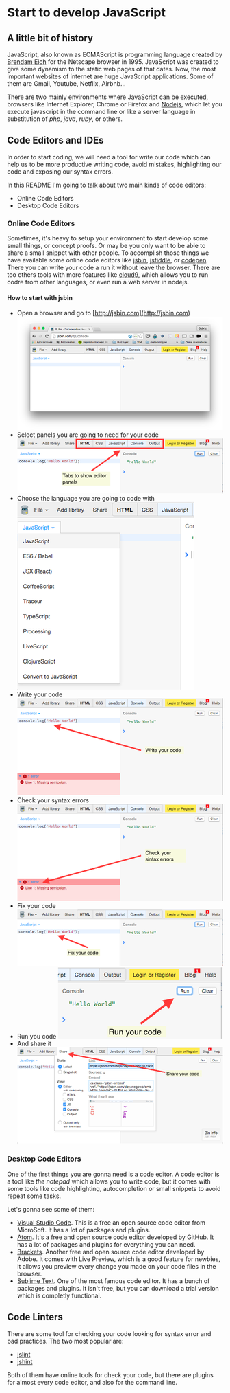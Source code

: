 # Start to develop JavaScript

## A little bit of history

JavaScript, also known as ECMAScript is programming language created by
[Brendam Eich](https://en.wikipedia.org/wiki/Brendan_Eich) for the
Netscape browser in 1995. JavaScript was created to give some dynamism
to the static web pages of that dates. Now, the most important websites
of internet are huge JavaScript applications. Some of them are Gmail,
Youtube, Netflix, Airbnb...

There are two mainly environments where JavaScript can be executed, browsers
like Internet Explorer, Chrome or Firefox and [Nodejs](https://nodejs.org),
which let you execute javascript in the command line or like a server language
in substitution of *php*, *java*, *ruby*, or others.

## Code Editors and IDEs
In order to start coding, we will need a tool for write our code which
can help us to be more productive writing code, avoid mistakes, highlighting
our code and exposing our syntax errors.

In this README I'm going to talk about two main kinds of code editors:
- Online Code Editors
- Desktop Code Editors

### Online Code Editors

Sometimes, it's heavy to setup your environment to start develop some
small things, or concept proofs. Or may be you only want to be able to
share a small snippet with other people. To accomplish those things we
have available some online code editors like [jsbin](https://jsbin.com),
[jsfiddle](https://jsfiddle.net/), or [codepen](http://codepen.io/).
There you can write your code a run it without leave the browser.
There are too others tools with more features like
[cloud9](https://c9.io/), which allows you to run codre from other
languages, or even run a web server in nodejs.


#### How to start with jsbin
- Open a browser and go to [http://jsbin.com](http://jsbin.com)
![jsbin](images/jsbin.png)
- Select panels you are going to need for your code
![panels](images/jsbin_panels.png)
- Choose the language you are going to code with
![choose language](images/jsbin_choose_lang.png)
- Write your code
![write code](images/jsbin_code.png)
- Check your syntax errors
![check errors](images/jsbin_errors.png)
- Fix your code
![fix errors](images/jsbin_fix.png)
- Run you code
![run](images/jsbin_run.png)
- And share it
![share](images/jsbin_share.png)

### Desktop Code Editors

One of the first things you are gonna need is a code editor. A code
editor is a tool like *the notepad* which allows you to write code, but
it comes with some tools like code highlighting, autocompletion or small
snippets to avoid repeat some tasks.

Let's gonna see some of them:

- [Visual Studio Code](https://code.visualstudio.com/). This is a free
  an open source code editor from MicroSoft. It has a lot of packages
  and plugins.
- [Atom](https://atom.io/). It's a free and open source code editor
  developed by GitHub.
  It has a lot of packages and plugins for everything you can need.
- [Brackets](http://brackets.io/). Another free and open source code
  editor developed by Adobe. It comes with Live Preview, which is a good
  feature for newbies, it allows you preview every change you made on
  your code files in the browser.
- [Sublime Text](https://www.sublimetext.com/). One of the most famous
  code editor. It has a bunch of packages and plugins. It isn't free,
  but you can download a trial version which is completly functional.

## Code Linters

There are some tool for checking your code looking for syntax error
and bad practices. The two most popular are:

- [jslint](http://www.jslint.com/)
- [jshint](http://jshint.com/)

Both of them have online tools for check your code, but there are
plugins for almost every code editor, and also for the command line.

